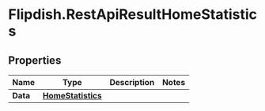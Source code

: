 # Flipdish.RestApiResultHomeStatistics

## Properties

Name | Type | Description | Notes
------------ | ------------- | ------------- | -------------
**Data** | [**HomeStatistics**](HomeStatistics.md) |  | 


